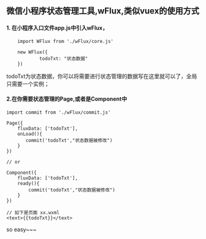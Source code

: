 ## 微信小程序状态管理工具,wFlux,类似vuex的使用方式
#### 1. 在小程序入口文件app.js中引入wFlux，
```
    import WFlux from './wFlux/core.js'

    new WFlux({
            todoTxt: "状态数据"
    })
```
todoTxt为状态数据，你可以将需要进行状态管理的数据写在这里就可以了，全局只需要一个实例；
#### 2.在你需要状态管理的Page,或者是Component中
```
import commit from './wFlux/commit.js'

Page({
    fluxData: ['todoTxt'],
    onLoad(){
       commit('todoTxt',"状态数据被修改")
    }
})

// or

Component({
    fluxData: ['todoTxt'],
    ready(){
        commit('todoTxt',"状态数据被修改")
    }
})

// 如下是页面 xx.wxml
<text>{{todoTxt}}</text>
```
so easy~~~
